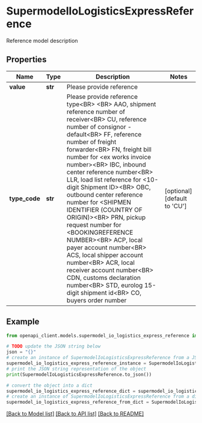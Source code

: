 # SupermodelIoLogisticsExpressReference

Reference model description

## Properties

Name | Type | Description | Notes
------------ | ------------- | ------------- | -------------
**value** | **str** | Please provide reference | 
**type_code** | **str** | Please provide reference type&lt;BR&gt;      &lt;BR&gt;      AAO, shipment reference number of receiver&lt;BR&gt;      CU, reference number of consignor - default&lt;BR&gt;      FF, reference number of freight forwarder&lt;BR&gt;      FN, freight bill number for &lt;ex works invoice number&gt;&lt;BR&gt;      IBC, inbound center reference number&lt;BR&gt;      LLR, load list reference for &lt;10-digit Shipment ID&gt;&lt;BR&gt;      OBC, outbound center reference number for &lt;SHIPMEN IDENTIFIER (COUNTRY OF ORIGIN)&gt;&lt;BR&gt;      PRN, pickup request number for &lt;BOOKINGREFERENCE NUMBER&gt;&lt;BR&gt;      ACP, local payer account number&lt;BR&gt;      ACS, local shipper account number&lt;BR&gt;      ACR, local receiver account number&lt;BR&gt;      CDN, customs declaration number&lt;BR&gt;      STD, eurolog 15-digit shipment id&lt;BR&gt;      CO, buyers order number | [optional] [default to 'CU']

## Example

```python
from openapi_client.models.supermodel_io_logistics_express_reference import SupermodelIoLogisticsExpressReference

# TODO update the JSON string below
json = "{}"
# create an instance of SupermodelIoLogisticsExpressReference from a JSON string
supermodel_io_logistics_express_reference_instance = SupermodelIoLogisticsExpressReference.from_json(json)
# print the JSON string representation of the object
print(SupermodelIoLogisticsExpressReference.to_json())

# convert the object into a dict
supermodel_io_logistics_express_reference_dict = supermodel_io_logistics_express_reference_instance.to_dict()
# create an instance of SupermodelIoLogisticsExpressReference from a dict
supermodel_io_logistics_express_reference_from_dict = SupermodelIoLogisticsExpressReference.from_dict(supermodel_io_logistics_express_reference_dict)
```
[[Back to Model list]](../README.md#documentation-for-models) [[Back to API list]](../README.md#documentation-for-api-endpoints) [[Back to README]](../README.md)


